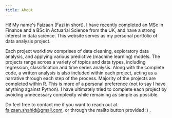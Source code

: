 ```yaml
---
title: About
---
```


Hi! My name's Faizaan (Fazi in short). I have recently completed an MSc in Finance and a BSc in Actuarial Science from the UK, and have a strong interest in data science. This website serves as my personal portfolio of data analysis project. 

Each project workflow comprises of data cleaning, exploratory data analysis, and applying various predictive (machine learning) models. The projects range across a variety of topics and data types, including regression, classification and time series analysis. Along with the complete code, a written analysis is also included within each project, acting as a narrative through each step of the process. Majority of the projects are completed within R. This is more of a personal preference (not to say I have anything against Python). I have ultimately tried to complete each project by avoiding unnecessary complexity while remaining as simple as possible.

Do feel free to contact me if you want to reach out at faizaan.shahid@gmail.com, or through the mailto button provided :) .
